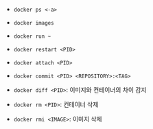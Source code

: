 - `docker ps <-a>`
- `docker images`

- `docker run ~`
- `docker restart <PID>`
- `docker attach <PID>`
- `docker commit <PID> <REPOSITORY>:<TAG>`
- `docker diff <PID>`:  이미지와 컨테이너의 차이 감지
- `docker rm <PID>`: 컨테이너 삭제
- `docker rmi <IMAGE>`: 이미지 삭제
